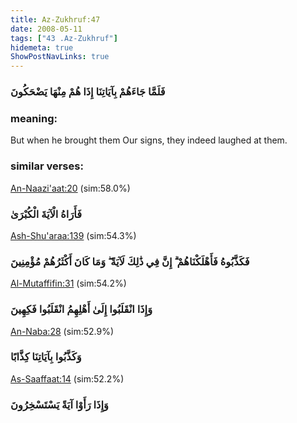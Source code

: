 ```yaml
---
title: Az-Zukhruf:47
date: 2008-05-11
tags: ["43 .Az-Zukhruf"]
hidemeta: true 
ShowPostNavLinks: true 
---
```

### فَلَمَّا جَاءَهُمْ بِآيَاتِنَا إِذَا هُمْ مِنْهَا يَضْحَكُونَ
### meaning: 
But when he brought them Our signs, they indeed laughed at them.
### similar verses: 

[An-Naazi'aat:20](/79/20) (sim:58.0%)

### فَأَرَاهُ الْآيَةَ الْكُبْرَىٰ

[Ash-Shu'araa:139](/26/139) (sim:54.3%)

### فَكَذَّبُوهُ فَأَهْلَكْنَاهُمْ ۗ إِنَّ فِي ذَٰلِكَ لَآيَةً ۖ وَمَا كَانَ أَكْثَرُهُمْ مُؤْمِنِينَ

[Al-Mutaffifin:31](/83/31) (sim:54.2%)

### وَإِذَا انْقَلَبُوا إِلَىٰ أَهْلِهِمُ انْقَلَبُوا فَكِهِينَ

[An-Naba:28](/78/28) (sim:52.9%)

### وَكَذَّبُوا بِآيَاتِنَا كِذَّابًا

[As-Saaffaat:14](/37/14) (sim:52.2%)

### وَإِذَا رَأَوْا آيَةً يَسْتَسْخِرُونَ
